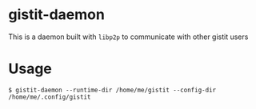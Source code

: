 # gistit-daemon

This is a daemon built with `libp2p` to communicate with other gistit users

# Usage

```shell
$ gistit-daemon --runtime-dir /home/me/gistit --config-dir /home/me/.config/gistit
```
